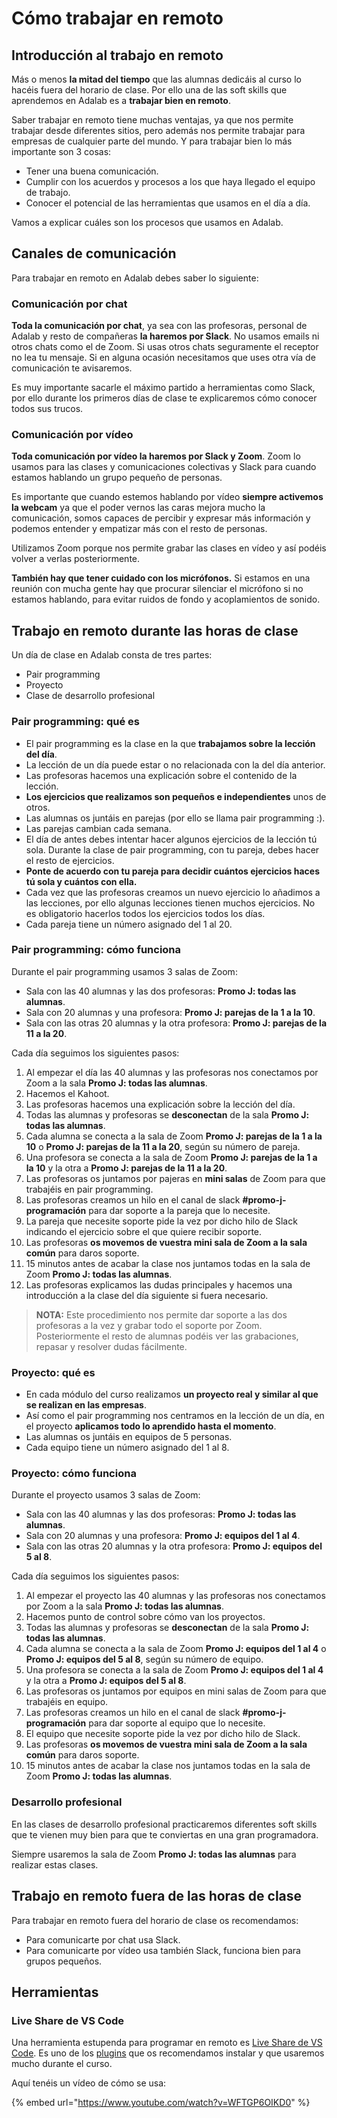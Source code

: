 # Cómo trabajar en remoto

## Introducción al trabajo en remoto

Más o menos **la mitad del tiempo** que las alumnas dedicáis al curso lo hacéis fuera del horario de clase. Por ello una de las soft skills que aprendemos en Adalab es a **trabajar bien en remoto**.

Saber trabajar en remoto tiene muchas ventajas, ya que nos permite trabajar desde diferentes sitios, pero además nos permite trabajar para empresas de cualquier parte del mundo. Y para trabajar bien lo más importante son 3 cosas:

- Tener una buena comunicación.
- Cumplir con los acuerdos y procesos a los que haya llegado el equipo de trabajo.
- Conocer el potencial de las herramientas que usamos en el día a día.

Vamos a explicar cuáles son los procesos que usamos en Adalab.

## Canales de comunicación

Para trabajar en remoto en Adalab debes saber lo siguiente:

### Comunicación por chat

**Toda la comunicación por chat**, ya sea con las profesoras, personal de Adalab y resto de compañeras **la haremos por Slack**. No usamos emails ni otros chats como el de Zoom. Si usas otros chats seguramente el receptor no lea tu mensaje. Si en alguna ocasión necesitamos que uses otra vía de comunicación te avisaremos.

Es muy importante sacarle el máximo partido a herramientas como Slack, por ello durante los primeros días de clase te explicaremos cómo conocer todos sus trucos.

### Comunicación por vídeo

**Toda comunicación por vídeo la haremos por Slack y Zoom**. Zoom lo usamos para las clases y comunicaciones colectivas y Slack para cuando estamos hablando un grupo pequeño de personas.

Es importante que cuando estemos hablando por vídeo **siempre activemos la webcam** ya que el poder vernos las caras mejora mucho la comunicación, somos capaces de percibir y expresar más información y podemos entender y empatizar más con el resto de personas.

Utilizamos Zoom porque nos permite grabar las clases en vídeo y así podéis volver a verlas posteriormente.

**También hay que tener cuidado con los micrófonos.** Si estamos en una reunión con mucha gente hay que procurar silenciar el micrófono si no estamos hablando, para evitar ruidos de fondo y acoplamientos de sonido.

## Trabajo en remoto durante las horas de clase

Un día de clase en Adalab consta de tres partes:

- Pair programming
- Proyecto
- Clase de desarrollo profesional

### Pair programming: qué es

- El pair programming es la clase en la que **trabajamos sobre la lección del día**.
- La lección de un día puede estar o no relacionada con la del día anterior.
- Las profesoras hacemos una explicación sobre el contenido de la lección.
- **Los ejercicios que realizamos son pequeños e independientes** unos de otros.
- Las alumnas os juntáis en parejas (por ello se llama pair programming :).
- Las parejas cambian cada semana.
- El día de antes debes intentar hacer algunos ejercicios de la lección tú sola. Durante la clase de pair programming, con tu pareja, debes hacer el resto de ejercicios.
- **Ponte de acuerdo con tu pareja para decidir cuántos ejercicios haces tú sola y cuántos con ella.**
- Cada vez que las profesoras creamos un nuevo ejercicio lo añadimos a las lecciones, por ello algunas lecciones tienen muchos ejercicios. No es obligatorio hacerlos todos los ejercicios todos los días.
- Cada pareja tiene un número asignado del 1 al 20.

### Pair programming: cómo funciona

Durante el pair programming usamos 3 salas de Zoom:

- Sala con las 40 alumnas y las dos profesoras: **Promo J: todas las alumnas**.
- Sala con 20 alumnas y una profesora: **Promo J: parejas de la 1 a la 10**.
- Sala con las otras 20 alumnas y la otra profesora: **Promo J: parejas de la 11 a la 20**.

Cada día seguimos los siguientes pasos:

1. Al empezar el día las 40 alumnas y las profesoras nos conectamos por Zoom a la sala **Promo J: todas las alumnas**.
1. Hacemos el Kahoot.
1. Las profesoras hacemos una explicación sobre la lección del día.
1. Todas las alumnas y profesoras se **desconectan** de la sala **Promo J: todas las alumnas**.
1. Cada alumna se conecta a la sala de Zoom **Promo J: parejas de la 1 a la 10** o **Promo J: parejas de la 11 a la 20**, según su número de pareja.
1. Una profesora se conecta a la sala de Zoom **Promo J: parejas de la 1 a la 10** y la otra a **Promo J: parejas de la 11 a la 20**.
1. Las profesoras os juntamos por pajeras en **mini salas** de Zoom para que trabajéis en pair programming.
1. Las profesoras creamos un hilo en el canal de slack **#promo-j-programación** para dar soporte a la pareja que lo necesite.
1. La pareja que necesite soporte pide la vez por dicho hilo de Slack indicando el ejercicio sobre el que quiere recibir soporte.
1. Las profesoras **os movemos de vuestra mini sala de Zoom a la sala común** para daros soporte.
1. 15 minutos antes de acabar la clase nos juntamos todas en la sala de Zoom **Promo J: todas las alumnas**.
1. Las profesoras explicamos las dudas principales y hacemos  una introducción a la clase del día siguiente si fuera necesario.

> **NOTA:** Este procedimiento nos permite dar soporte a las dos profesoras a la vez y grabar todo el soporte por Zoom. Posteriormente el resto de alumnas podéis ver las grabaciones, repasar y resolver dudas fácilmente.

### Proyecto: qué es

- En cada módulo del curso realizamos **un proyecto real y similar al que se realizan en las empresas**.
- Así como el pair programming nos centramos en la lección de un día, en el proyecto **aplicamos todo lo aprendido hasta el momento**.
- Las alumnas os juntáis en equipos de 5 personas.
- Cada equipo tiene un número asignado del 1 al 8.

### Proyecto: cómo funciona

Durante el proyecto usamos 3 salas de Zoom:

- Sala con las 40 alumnas y las dos profesoras: **Promo J: todas las alumnas**.
- Sala con 20 alumnas y una profesora: **Promo J: equipos del 1 al 4**.
- Sala con las otras 20 alumnas y la otra profesora: **Promo J: equipos del 5 al 8**.

Cada día seguimos los siguientes pasos:

1. Al empezar el proyecto las 40 alumnas y las profesoras nos conectamos por Zoom a la sala **Promo J: todas las alumnas**.
1. Hacemos punto de control sobre cómo van los proyectos.
1. Todas las alumnas y profesoras se **desconectan** de la sala **Promo J: todas las alumnas**.
1. Cada alumna se conecta a la sala de Zoom **Promo J: equipos del 1 al 4** o **Promo J: equipos del 5 al 8**, según su número de equipo.
1. Una profesora se conecta a la sala de Zoom **Promo J: equipos del 1 al 4** y la otra a **Promo J: equipos del 5 al 8**.
1. Las profesoras os juntamos por equipos en mini salas de Zoom para que trabajéis en equipo.
1. Las profesoras creamos un hilo en el canal de slack **#promo-j-programación** para dar soporte al equipo que lo necesite.
1. El equipo que necesite soporte pide la vez por dicho hilo de Slack.
1. Las profesoras **os movemos de vuestra mini sala de Zoom a la sala común** para daros soporte.
1. 15 minutos antes de acabar la clase nos juntamos todas en la sala de Zoom **Promo J: todas las alumnas**.

### Desarrollo profesional

En las clases de desarrollo profesional practicaremos diferentes soft skills que te vienen muy bien para que te conviertas en una gran programadora.

Siempre usaremos la sala de Zoom **Promo J: todas las alumnas** para realizar estas clases.

## Trabajo en remoto fuera de las horas de clase

Para trabajar en remoto fuera del horario de clase os recomendamos:

- Para comunicarte por chat usa Slack.
- Para comunicarte por vídeo usa también Slack, funciona bien para grupos pequeños.

## Herramientas

### Live Share de VS Code

Una herramienta estupenda para programar en remoto es [Live Share de VS Code](https://marketplace.visualstudio.com/items?itemName=MS-vsliveshare.vsliveshare). Es uno de los [plugins](../antes_de_empezar_el_curso/instalacion_de_vscode#plugins-de-vs-code) que os recomendamos instalar y que usaremos mucho durante el curso.

Aquí tenéis un vídeo de cómo se usa:

{% embed url="https://www.youtube.com/watch?v=WFTGP6OIKD0" %}

